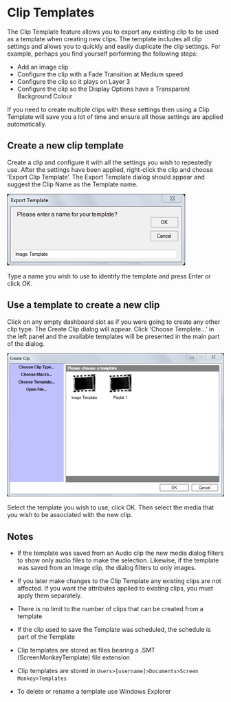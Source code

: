 # Clip Templates
The Clip Template feature allows you to export any existing clip to be used as a template when creating new clips. The template includes all clip settings and allows you to quickly and easily duplicate the clip settings. For example, perhaps you find yourself performing the following steps:

- Add an image clip
- Configure the clip with a Fade Transition at Medium speed
- Configure the clip so it plays on Layer 3
- Configure the clip so the Display Options have a Transparent Background Colour
	 
If you need to create multiple clips with these settings then using a Clip Template will save you a lot of time and ensure all those settings are applied automatically.

## Create a new clip template
Create a clip and configure it with all the settings you wish to repeatedly use. After the settings have been applied, right-click the clip and choose ‘Export Clip Template’. The Export Template dialog should appear and suggest the Clip Name as the Template name.

![](../../images/clip-export-template.png)

Type a name you wish to use to identify the template and press Enter or click OK.

## Use a template to create a new clip
Click on any empty dashboard slot as if you were going to create any other clip type. The Create Clip dialog will appear. Click ‘Choose Template...’ in the left panel and the available templates will be presented in the main part of the dialog.

![](../../images/clip-create-from-template.png)

Select the template you wish to use, click OK. Then select the media that you wish to be associated with the new clip.

## Notes
- If the template was saved from an Audio clip the new media dialog filters to show only audio files to make the selection. Likewise, if the template was saved from an Image clip, the dialog filters to only images.

- If you later make changes to the Clip Template any existing clips are not affected. If you want the attributes applied to existing clips, you must apply them separately.

- There is no limit to the number of clips that can be created from a template		

- If the clip used to save the Template was scheduled, the schedule is part of the Template

- Clip templates are stored as files bearing a .SMT (ScreenMonkeyTemplate) file extension

- Clip templates are stored in `Users>[username]>Documents>Screen Monkey>Templates`

- To delete or rename a template use Windows Explorer